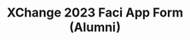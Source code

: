---
title: XChange 2023 Faci App Form (Alumni)
redirect_to: https://docs.google.com/forms/d/e/1FAIpQLSfpgTeE3dIEtB7zxHwBx5gTZByala_Fvd63078z1y_CWPTNpQ/viewform?usp=sf_link
redirect_from: 
  - /XChange2023AlumniFaciApp
  - /xchange2023alumnifaciapp
---